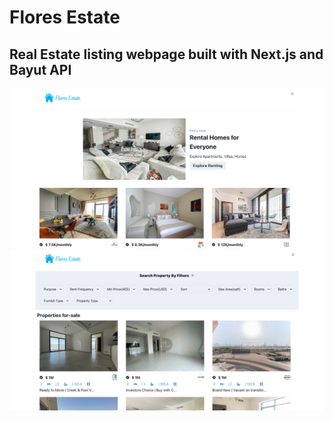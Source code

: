 # Flores Estate

## Real Estate listing webpage built with Next.js and Bayut API

![](./images/Screen%20Shot%201.png)
![](./images/Screen%20Shot%202.png)